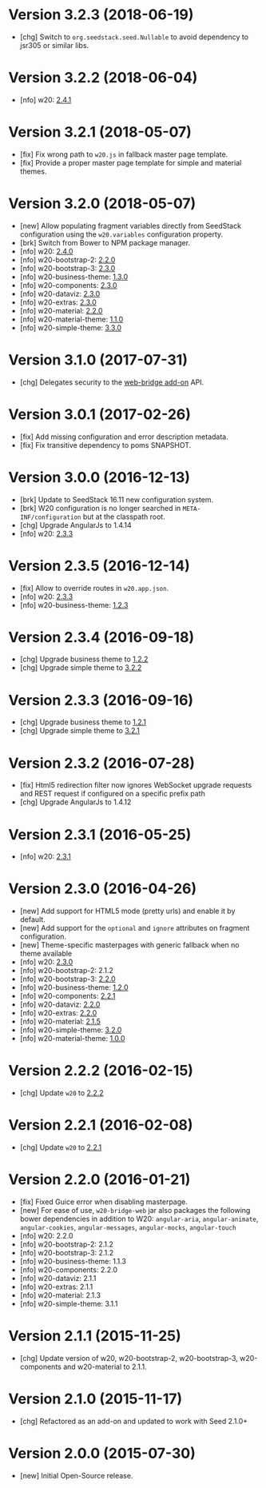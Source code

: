 # Version 3.2.3 (2018-06-19)

* [chg] Switch to `org.seedstack.seed.Nullable` to avoid dependency to jsr305 or similar libs.

# Version 3.2.2 (2018-06-04)

* [nfo] w20: [2.4.1](https://github.com/w20-framework/w20/releases/tag/v2.4.1)

# Version 3.2.1 (2018-05-07)

* [fix] Fix wrong path to `w20.js` in fallback master page template.
* [fix] Provide a proper master page template for simple and material themes.

# Version 3.2.0 (2018-05-07)

* [new] Allow populating fragment variables directly from SeedStack configuration using the `w20.variables` configuration property.
* [brk] Switch from Bower to NPM package manager.
* [nfo] w20: [2.4.0](https://github.com/w20-framework/w20/releases/tag/v2.4.0)
* [nfo] w20-bootstrap-2: [2.2.0](https://github.com/w20-framework/w20-bootstrap-2/releases/tag/v2.2.0)
* [nfo] w20-bootstrap-3: [2.3.0](https://github.com/w20-framework/w20-bootstrap-3/releases/tag/v2.3.0)
* [nfo] w20-business-theme: [1.3.0](https://github.com/w20-framework/w20-business-theme/releases/tag/v1.3.0)
* [nfo] w20-components: [2.3.0](https://github.com/w20-framework/w20-components/releases/tag/v2.3.0)
* [nfo] w20-dataviz: [2.3.0](https://github.com/w20-framework/w20-dataviz/releases/tag/v2.3.0)
* [nfo] w20-extras: [2.3.0](https://github.com/w20-framework/w20-extras/releases/tag/v2.3.0)
* [nfo] w20-material: [2.2.0](https://github.com/w20-framework/w20-material/releases/tag/v2.2.0)
* [nfo] w20-material-theme: [1.1.0](https://github.com/w20-framework/w20-material-theme/releases/tag/v1.1.0)
* [nfo] w20-simple-theme: [3.3.0](https://github.com/w20-framework/w20-simple-theme/releases/v3.3.0)

# Version 3.1.0 (2017-07-31)

* [chg] Delegates security to the [web-bridge add-on](https://github.com/seedstack/web-bridge) API.

# Version 3.0.1 (2017-02-26)

* [fix] Add missing configuration and error description metadata.
* [fix] Fix transitive dependency to poms SNAPSHOT.

# Version 3.0.0 (2016-12-13)

* [brk] Update to SeedStack 16.11 new configuration system.
* [brk] W20 configuration is no longer searched in `META-INF/configuration` but at the classpath root.
* [chg] Upgrade AngularJs to 1.4.14
* [nfo] w20: [2.3.3](https://github.com/seedstack/w20/releases/tag/v2.3.3)

# Version 2.3.5 (2016-12-14)

* [fix] Allow to override routes in `w20.app.json`.
* [nfo] w20: [2.3.3](https://github.com/seedstack/w20/releases/tag/v2.3.3)
* [nfo] w20-business-theme: [1.2.3](https://github.com/seedstack/w20/releases/tag/v1.2.3)

# Version 2.3.4 (2016-09-18)

* [chg] Upgrade business theme to [1.2.2](https://github.com/seedstack/w20-business-theme/releases/tag/v1.2.2)
* [chg] Upgrade simple theme to [3.2.2](https://github.com/seedstack/w20-simple-theme/releases/tag/v3.2.2)

# Version 2.3.3 (2016-09-16)

* [chg] Upgrade business theme to [1.2.1](https://github.com/seedstack/w20-business-theme/releases/tag/v1.2.1)
* [chg] Upgrade simple theme to [3.2.1](https://github.com/seedstack/w20-simple-theme/releases/tag/v3.2.1)

# Version 2.3.2 (2016-07-28)

* [fix] Html5 redirection filter now ignores WebSocket upgrade requests and REST request if configured on a specific prefix path
* [chg] Upgrade AngularJs to 1.4.12

# Version 2.3.1 (2016-05-25)

* [nfo] w20: [2.3.1](https://github.com/seedstack/w20/releases/tag/v2.3.1)

# Version 2.3.0 (2016-04-26)

* [new] Add support for HTML5 mode (pretty urls) and enable it by default.
* [new] Add support for the `optional` and `ignore` attributes on fragment configuration.
* [new] Theme-specific masterpages with generic fallback when no theme available
* [nfo] w20: [2.3.0](https://github.com/seedstack/w20/releases/tag/v2.3.0)
* [nfo] w20-bootstrap-2: 2.1.2
* [nfo] w20-bootstrap-3: [2.2.0](https://github.com/seedstack/w20-bootstrap-3/releases/tag/v2.2.0)
* [nfo] w20-business-theme: [1.2.0](https://github.com/seedstack/w20-business-theme/releases/tag/v1.2.0)
* [nfo] w20-components: [2.2.1](https://github.com/seedstack/w20-components/releases/tag/v2.2.1)
* [nfo] w20-dataviz: [2.2.0](https://github.com/seedstack/w20-dataviz/releases/tag/v2.2.0)
* [nfo] w20-extras: [2.2.0](https://github.com/seedstack/w20-extras/releases/tag/v2.2.0)
* [nfo] w20-material: [2.1.5](https://github.com/seedstack/w20-material/releases/tag/v2.1.5)
* [nfo] w20-simple-theme: [3.2.0](https://github.com/seedstack/w20-simple-theme/releases/v3.2.0)
* [nfo] w20-material-theme: [1.0.0](https://github.com/seedstack/w20-material-theme/releases/tag/v1.0.0)

# Version 2.2.2 (2016-02-15)

* [chg] Update `w20` to [2.2.2](https://github.com/seedstack/w20/releases/tag/v2.2.2)

# Version 2.2.1 (2016-02-08)

* [chg] Update `w20` to [2.2.1](https://github.com/seedstack/w20/releases/tag/v2.2.1)

# Version 2.2.0 (2016-01-21)

* [fix] Fixed Guice error when disabling masterpage.
* [new] For ease of use, `w20-bridge-web` jar also packages the following bower dependencies in addition to W20: `angular-aria`, `angular-animate`, `angular-cookies`, `angular-messages`, `angular-mocks`, `angular-touch`
* [nfo] w20: 2.2.0
* [nfo] w20-bootstrap-2: 2.1.2
* [nfo] w20-bootstrap-3: 2.1.2
* [nfo] w20-business-theme: 1.1.3
* [nfo] w20-components: 2.2.0
* [nfo] w20-dataviz: 2.1.1
* [nfo] w20-extras: 2.1.1
* [nfo] w20-material: 2.1.3
* [nfo] w20-simple-theme: 3.1.1

# Version 2.1.1 (2015-11-25)

* [chg] Update version of w20, w20-bootstrap-2, w20-bootstrap-3, w20-components and w20-material to 2.1.1.

# Version 2.1.0 (2015-11-17)

* [chg] Refactored as an add-on and updated to work with Seed 2.1.0+

# Version 2.0.0 (2015-07-30)

* [new] Initial Open-Source release.
